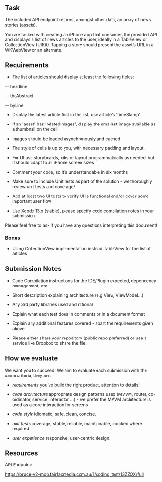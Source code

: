 ## TaskThe included API endpoint returns, amongst other data, an array of news stories (assets).You are tasked with creating an iPhone app that consumes the provided API and displays a list of news articles to the user, ideally in a TableView or CollectionView (UIKit). Tapping a story should present the asset’s URL in a WKWebView or an alternate.## Requirements* The list of articles should display at least the following fields:-- headline-- theAbstract-- byLine* Display the latest article first in the list, use article's 'timeStamp'* If an 'asset' has 'relatedImages', display the smallest image available as a thumbnail on the cell* Images should be loaded asynchronously and cached* The style of cells is up to you, with necessary padding and layout.* For UI use storyboards, xibs or layout programmatically as needed, but it should adapt to all iPhone screen sizes* Comment your code, so it's understandable in six months* Make sure to include Unit tests as part of the solution - we thoroughly review unit tests and coverage!* Add at least two UI tests to verify UI is functional and/or cover some important user flow* Use Xcode 13.x (stable), please specify code compilation notes in your submission.Please feel free to ask if you have any questions interpreting this document!### Bonus* Using CollectionView implementation instead TableView for the list of articles## Submission Notes* Code Compilation instructions for the IDE/Plugin expected, dependency management, etc* Short description explaining architecture (e.g View, ViewModel...)* Any 3rd party libraries used and rational* Explain what each test does in comments or in a document format* Explain any additional features covered - apart the requirements given above* Please either share your repository (public repo preferred) or use a service like Dropbox to share the file.## How we evaluateWe want you to succeed! We aim to evaluate each submission with the same criteria, they are: * *requirements* you've build the right product, attention to details! * *code architecture* appropriate design patterns used (MVVM, router, co-ordinator, service, interactor ...) - we prefer the MVVM architecture is used as a core interaction for screens * *code style* idiomatic, safe, clean, concise. * *unit tests* coverage, stable, reliable, maintainable, mocked where required * *user experience* responsive, user-centric design.## ResourcesAPI Endpoint:https://bruce-v2-mob.fairfaxmedia.com.au/1/coding_test/13ZZQX/full